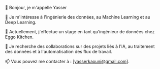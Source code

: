 👋 Bonjour, je m'appelle Yasser

👀 Je m'intéresse à l'ingénierie des données, au Machine Learning et au Deep Learning.

🌱 Actuellement, j'effectue un stage en tant qu'ingénieur de données chez Eggo Kitchen.

💞️ Je recherche des collaborations sur des projets liés à l'IA, au traitement des données et à l'automatisation des flux de travail.

📫 Vous pouvez me contacter à : [yasserkaouni@gmail.com].



<!---
YasserELKAOUNI/YasserELKAOUNI is a ✨ special ✨ repository because its `README.md` (this file) appears on your GitHub profile.
You can click the Preview link to take a look at your changes.
--->

